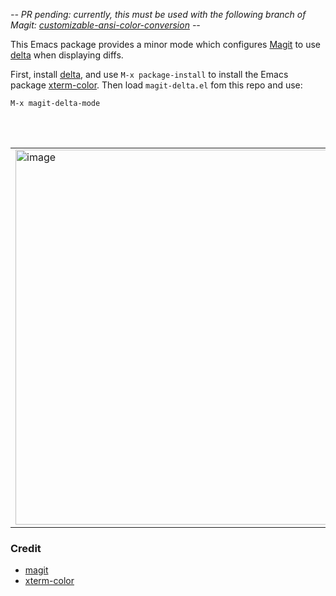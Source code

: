 *-- PR pending: currently, this must be used with the following branch of Magit: [customizable-ansi-color-conversion](https://github.com/dandavison/magit/tree/customizable-ansi-color-conversion) --*

This Emacs package provides a minor mode which configures [Magit](https://github.com/magit/magit) to use [delta](https://github.com/dandavison/delta) when displaying diffs.

First, install [delta](https://github.com/dandavison/delta), and use `M-x package-install` to install the Emacs package [xterm-color](https://github.com/atomontage/xterm-color). Then load `magit-delta.el` fom this repo and use:

```
M-x magit-delta-mode
```

<br>
<br>
<table><tr><td>
  <img width=600px src="https://user-images.githubusercontent.com/52205/79643434-ec5c1780-8170-11ea-8352-afe896ba51b0.png" alt="image" />
</td></tr></table>


### Credit
- [magit](https://github.com/magit/magit)
- [xterm-color](https://github.com/atomontage/xterm-color)
